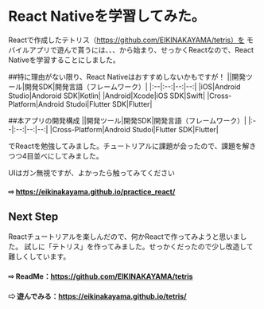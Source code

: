 # React Nativeを学習してみた。

Reactで作成したテトリス（https://github.com/EIKINAKAYAMA/tetris）を
モバイルアプリで遊んで貰うには、、、から始まり、せっかくReactなので、React Nativeを学習することにしました。

##特に理由がない限り、React Nativeはおすすめしないかもですが！
||開発ツール|開発SDK|開発言語（フレームワーク）|
|:--|:--:|--:|--:|
|iOS|Android Studio|Andoroid SDK|Kotlin|
|Android|Xcode|iOS SDK|Swift|
|Cross-Platform|Android Studoi|Flutter SDK|Flutter|

##本アプリの開発構成
||開発ツール|開発SDK|開発言語（フレームワーク）|
|:--|:--:|--:|--:|
|Cross-Platform|Android Studoi|Flutter SDK|Flutter|

でReactを勉強してみました。チュートリアルに課題が会ったので、課題を解きつつ4目並べにしてみました。

UIはガン無視ですが、よかったら触ってみてください

#### ⇨ https://eikinakayama.github.io/practice_react/

## Next Step

Reactチュートリアルを楽しんだので、何かReactで作ってみようと思いました。
試しに「テトリス」を作ってみました。せっかくだったので少し改造して難しくしています。

#### ⇨ ReadMe：https://github.com/EIKINAKAYAMA/tetris
#### ⇨ 遊んでみる：https://eikinakayama.github.io/tetris/
